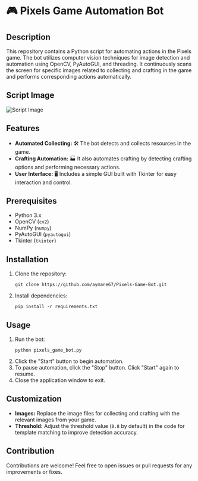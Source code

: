 # 🎮 Pixels Game Automation Bot

## Description
This repository contains a Python script for automating actions in the Pixels game. The bot utilizes computer vision techniques for image detection and automation using OpenCV, PyAutoGUI, and threading. It continuously scans the screen for specific images related to collecting and crafting in the game and performs corresponding actions automatically.

## Script Image
![Script Image](pixels_game_bot.png)

## Features
- **Automated Collecting:** 🛠️ The bot detects and collects resources in the game.
- **Crafting Automation:** 🏭 It also automates crafting by detecting crafting options and performing necessary actions.
- **User Interface:** 🖥️ Includes a simple GUI built with Tkinter for easy interaction and control.

## Prerequisites
- Python 3.x
- OpenCV (`cv2`)
- NumPy (`numpy`)
- PyAutoGUI (`pyautogui`)
- Tkinter (`tkinter`)

## Installation
1. Clone the repository:
    ```
    git clone https://github.com/aymane67/Pixels-Game-Bot.git
    ```
2. Install dependencies:
    ```
    pip install -r requirements.txt
    ```

## Usage
1. Run the bot:
    ```
    python pixels_game_bot.py
    ```
2. Click the "Start" button to begin automation.
3. To pause automation, click the "Stop" button. Click "Start" again to resume.
4. Close the application window to exit.

## Customization
- **Images:** Replace the image files for collecting and crafting with the relevant images from your game.
- **Threshold:** Adjust the threshold value (`0.8` by default) in the code for template matching to improve detection accuracy.

## Contribution
Contributions are welcome! Feel free to open issues or pull requests for any improvements or fixes.
